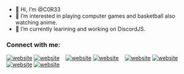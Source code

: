 - 👋 Hi, I’m @C0R33
- 👀 I’m interested in playing computer games and basketball also watching anime.
- 🌱 I’m currently learining and working on DiscordJS.

### Connect with me:

[![website](./img/youtube-light.svg)](https://www.youtube.com/channel/UC0RPsRNpqYZymZzldzkK2QQ#gh-light-mode-only)
[![website](./img/youtube-dark.svg)](https://www.youtube.com/channel/UC0RPsRNpqYZymZzldzkK2QQ#gh-dark-mode-only)
&nbsp;&nbsp;
[![website](./img/twitter-light.svg)](https://twitter.com/reallcore#gh-light-mode-only)
[![website](./img/twitter-dark.svg)](https://twitter.com/reallcore#gh-dark-mode-only)
&nbsp;&nbsp;
[![website](./img/linkedin-light.svg)](https://www.linkedin.com/in/berke-yusuf-uğurlu-60977a226#gh-light-mode-only)
[![website](./img/linkedin-dark.svg)](https://www.linkedin.com/in/berke-yusuf-uğurlu-60977a226#gh-dark-mode-only)
&nbsp;&nbsp;
[![website](./img/instagram-light.svg)](https://www.instagram.com/brcoree/#gh-light-mode-only)
[![website](./img/instagram-dark.svg)](https://www.instagram.com/brcoree/#gh-dark-mode-only)

<!---
C0R33/C0R33 is a ✨ special ✨ repository because its `README.md` (this file) appears on your GitHub profile.
You can click the Preview link to take a look at your changes.
--->
